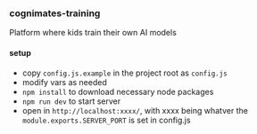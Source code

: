 ### cognimates-training
Platform where kids train their own AI models 

#### setup

- copy `config.js.example` in the project root as `config.js`
- modify vars as needed
- `npm install` to download necessary node packages
- `npm run dev` to start server
- open in `http://localhost:xxxx/`, with xxxx being whatver the `module.exports.SERVER_PORT` is set in config.js  
